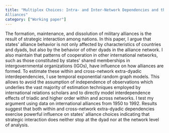 ```yaml
---
title: "Multiplex Choices: Intra- and Inter-Network Dependencies and the Formation of Military
Alliances"
category: ["Working paper"]
---
```

The formation, maintenance, and dissolution of military alliances is the result of strategic
interaction among nations. In this paper, I argue that states' alliance behavior is not only
affected by characteristics of countries and dyads, but also by the behavior of other dyads
in the alliance network. I also maintain that patterns of cooperation in other international
networks, such as those constituted by states' shared memberships in intergovernmental organizations (IGOs), have influence on how alliances are formed. To estimate these within
and cross-network extra-dyadic interdependencies, I use temporal exponential random graph
models. This allows to avoid the assumption of independence of observations which underlies
the vast majority of estimation techniques employed by international relations scholars and to
directly model interdependence effects of triadic and higher order within and across networks.
I test my argument using data on international alliances from 1950 to 1992. Results suggest
that both within and cross-network extra-dyadic dependencies exercise powerful influence on
states' alliance choices indicating that strategic interaction does neither stop at the dyad nor
at the network level of analysis.
